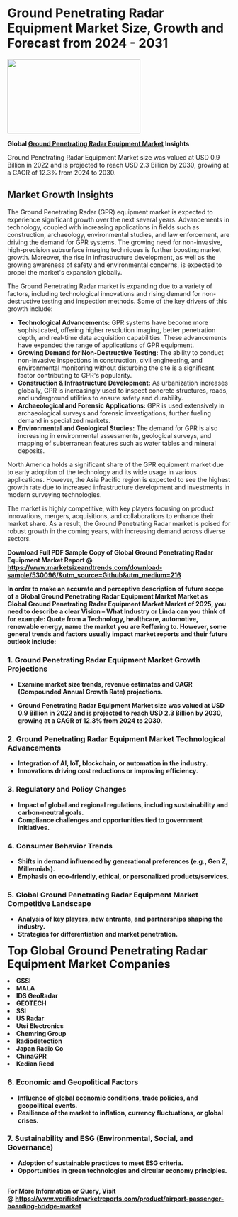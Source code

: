 <H1>Ground Penetrating Radar Equipment Market Size, Growth and Forecast from 2024 - 2031</H1><img class="aligncenter size-medium wp-image-584254" src="https://thirdeyenews.in/wp-content/uploads/2024/09/Global-Market-Research-300x168.jpeg" alt="" width="300" height="168" /><p><strong>Global&nbsp;<a href="https://www.marketsizeandtrends.com/download-sample/530096/&amp;utm_source=Github&utm_medium=216">Ground Penetrating Radar Equipment Market</a> Insights</strong></p><p>Ground Penetrating Radar Equipment Market size was valued at USD 0.9 Billion in 2022 and is projected to reach USD 2.3 Billion by 2030, growing at a CAGR of 12.3% from 2024 to 2030.</p><p><h2>Market Growth Insights</h2> <p>The Ground Penetrating Radar (GPR) equipment market is expected to experience significant growth over the next several years. Advancements in technology, coupled with increasing applications in fields such as construction, archaeology, environmental studies, and law enforcement, are driving the demand for GPR systems. The growing need for non-invasive, high-precision subsurface imaging techniques is further boosting market growth. Moreover, the rise in infrastructure development, as well as the growing awareness of safety and environmental concerns, is expected to propel the market's expansion globally.</p> <p><strong></strong></p> <p>The Ground Penetrating Radar market is expanding due to a variety of factors, including technological innovations and rising demand for non-destructive testing and inspection methods. Some of the key drivers of this growth include:</p> <ul> <li><strong>Technological Advancements:</strong> GPR systems have become more sophisticated, offering higher resolution imaging, better penetration depth, and real-time data acquisition capabilities. These advancements have expanded the range of applications of GPR equipment.</li> <li><strong>Growing Demand for Non-Destructive Testing:</strong> The ability to conduct non-invasive inspections in construction, civil engineering, and environmental monitoring without disturbing the site is a significant factor contributing to GPR's popularity.</li> <li><strong>Construction & Infrastructure Development:</strong> As urbanization increases globally, GPR is increasingly used to inspect concrete structures, roads, and underground utilities to ensure safety and durability.</li> <li><strong>Archaeological and Forensic Applications:</strong> GPR is used extensively in archaeological surveys and forensic investigations, further fueling demand in specialized markets.</li> <li><strong>Environmental and Geological Studies:</strong> The demand for GPR is also increasing in environmental assessments, geological surveys, and mapping of subterranean features such as water tables and mineral deposits.</li> </ul> <p>North America holds a significant share of the GPR equipment market due to early adoption of the technology and its wide usage in various applications. However, the Asia Pacific region is expected to see the highest growth rate due to increased infrastructure development and investments in modern surveying technologies.</p> <p>The market is highly competitive, with key players focusing on product innovations, mergers, acquisitions, and collaborations to enhance their market share. As a result, the Ground Penetrating Radar market is poised for robust growth in the coming years, with increasing demand across diverse sectors.</p> <p><strong></p><p><span class=""><strong>Download Full PDF Sample Copy of Global Ground Penetrating Radar Equipment Market Report</strong> @ <a href="https://www.marketsizeandtrends.com/download-sample/530096/&amp;utm_source=Github&utm_medium=216" target="_blank">https://www.marketsizeandtrends.com/download-sample/530096/&amp;utm_source=Github&utm_medium=216</a></span></p><p>In order to make an accurate and perceptive description of future scope of a Global&nbsp;Ground Penetrating Radar Equipment Market Market as Global&nbsp;Ground Penetrating Radar Equipment Market Market of 2025, you need to describe a clear Vision &ndash; What Industry or Linda can you think of for example: Quote from a Technology, healthcare, automotive, renewable energy, name the market you are Reffering to. However, some general trends and factors usually impact market reports and their future outlook include:</p><h3>1.&nbsp;<strong>Ground Penetrating Radar Equipment Market Growth Projections</strong></h3><ul><li>Examine market size trends, revenue estimates and CAGR (Compounded Annual Growth Rate) projections.</li><li><p>Ground Penetrating Radar Equipment Market size was valued at USD 0.9 Billion in 2022 and is projected to reach USD 2.3 Billion by 2030, growing at a CAGR of 12.3% from 2024 to 2030.</p></li></ul><h3>2.&nbsp;<strong>Ground Penetrating Radar Equipment Market Technological Advancements</strong></h3><ul><li>Integration of AI, IoT, blockchain, or automation in the industry.</li><li>Innovations driving cost reductions or improving efficiency.</li></ul><h3>3.&nbsp;<strong>Regulatory and Policy Changes</strong></h3><ul><li>Impact of global and regional regulations, including sustainability and carbon-neutral goals.</li><li>Compliance challenges and opportunities tied to government initiatives.</li></ul><h3>4.&nbsp;<strong>Consumer Behavior Trends</strong></h3><ul><li>Shifts in demand influenced by generational preferences (e.g., Gen Z, Millennials).</li><li>Emphasis on eco-friendly, ethical, or personalized products/services.</li></ul><h3>5.&nbsp;<strong>Global Ground Penetrating Radar Equipment Market Competitive Landscape</strong></h3><ul><li>Analysis of key players, new entrants, and partnerships shaping the industry.</li><li>Strategies for differentiation and market penetration.</li></ul><p data-pm-slice="1 1 []"><span style="color: inherit; font-family: inherit; font-size: 25px;">Top Global Ground Penetrating Radar Equipment Market Companies</span></p><div class="" data-test-id=""><p><li>GSSI</li><li> MALA</li><li> IDS GeoRadar</li><li> GEOTECH</li><li> SSI</li><li> US Radar</li><li> Utsi Electronics</li><li> Chemring Group</li><li> Radiodetection</li><li> Japan Radio Co</li><li> ChinaGPR</li><li> Kedian Reed</li></p></div><h3>6.&nbsp;<strong>Economic and Geopolitical Factors</strong></h3><ul><li>Influence of global economic conditions, trade policies, and geopolitical events.</li><li>Resilience of the market to inflation, currency fluctuations, or global crises.</li></ul><h3>7.&nbsp;<strong>Sustainability and ESG (Environmental, Social, and Governance)</strong></h3><ul><li>Adoption of sustainable practices to meet ESG criteria.</li><li>Opportunities in green technologies and circular economy principles.</li></ul><h2><strong style="font-size: 14px;">For More Information or Query, Visit @&nbsp;</strong><a style="background-color: #ffffff; font-size: 14px;" href="https://www.marketsizeandtrends.com/report/ground-penetrating-radar-equipment-market/" target="_blank">https://www.verifiedmarketreports.com/product/airport-passenger-boarding-bridge-market</a></h2>
